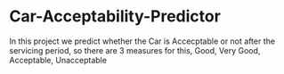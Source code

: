 # Car-Acceptability-Predictor
In this project we predict whether the Car is Accecptable or not after the servicing period, so there are 3 measures for this, Good, Very Good, Acceptable, Unacceptable
